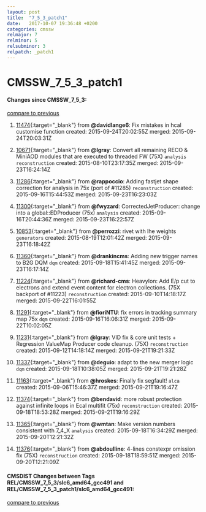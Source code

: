 ```yaml
---
layout: post
title:  "7_5_3_patch1"
date:   2017-10-07 19:36:48 +0200
categories: cmssw
relmajor: 7
relminor: 5
relsubminor: 3
relpatch: _patch1
---
```


# CMSSW_7_5_3_patch1
#### Changes since CMSSW_7_5_3:

[compare to previous](https://github.com/cms-sw/cmssw/compare/CMSSW_7_5_3...CMSSW_7_5_3_patch1)



1. [11474](http://github.com/cms-sw/cmssw/pull/11474){:target="_blank"}  from **@davidlange6**: Fix mistakes in hcal customise function created: 2015-09-24T20:02:55Z merged: 2015-09-24T20:03:31Z

1. [10671](http://github.com/cms-sw/cmssw/pull/10671){:target="_blank"}  from **@lgray**: Convert all remaining RECO & MiniAOD modules that are executed to threaded FW (75X) `analysis`  `reconstruction`  created: 2015-08-10T23:17:35Z merged: 2015-09-23T16:24:14Z

1. [11286](http://github.com/cms-sw/cmssw/pull/11286){:target="_blank"}  from **@rappoccio**: Adding fastjet shape correction for analysis in 75x (port of #11285) `reconstruction`  created: 2015-09-16T15:44:53Z merged: 2015-09-23T16:23:03Z

1. [11300](http://github.com/cms-sw/cmssw/pull/11300){:target="_blank"}  from **@fwyzard**: CorrectedJetProducer: change into a global::EDProducer (75x) `analysis`  created: 2015-09-16T20:44:36Z merged: 2015-09-23T16:22:57Z

1. [10853](http://github.com/cms-sw/cmssw/pull/10853){:target="_blank"}  from **@perrozzi**: rivet with lhe weights `generators`  created: 2015-08-19T12:01:42Z merged: 2015-09-23T16:18:42Z

1. [11360](http://github.com/cms-sw/cmssw/pull/11360){:target="_blank"}  from **@drankincms**: Adding new trigger names to B2G DQM `dqm`  created: 2015-09-18T15:41:45Z merged: 2015-09-23T16:17:14Z

1. [11224](http://github.com/cms-sw/cmssw/pull/11224){:target="_blank"}  from **@richard-cms**:  HeavyIon: Add E/p cut to electrons and extend event content for electron collections. (75X backport of #11223) `reconstruction`  created: 2015-09-10T14:18:17Z merged: 2015-09-22T16:01:55Z

1. [11291](http://github.com/cms-sw/cmssw/pull/11291){:target="_blank"}  from **@fioriNTU**: fix errors in tracking summary map 75x `dqm`  created: 2015-09-16T16:06:31Z merged: 2015-09-22T10:02:05Z

1. [11231](http://github.com/cms-sw/cmssw/pull/11231){:target="_blank"}  from **@lgray**: VID fix & core unit tests + Regression ValueMap Producer code cleanup. (75X) `reconstruction`  created: 2015-09-12T14:18:14Z merged: 2015-09-21T19:21:33Z

1. [11337](http://github.com/cms-sw/cmssw/pull/11337){:target="_blank"}  from **@deguio**: adapt to the new merger logic `dqm`  created: 2015-09-18T10:38:05Z merged: 2015-09-21T19:21:28Z

1. [11163](http://github.com/cms-sw/cmssw/pull/11163){:target="_blank"}  from **@hroskes**: Finally fix segfault! `alca`  created: 2015-09-06T15:46:37Z merged: 2015-09-21T19:16:47Z

1. [11374](http://github.com/cms-sw/cmssw/pull/11374){:target="_blank"}  from **@bendavid**: more robust protection against infinite loops in Ecal multifit (75x) `reconstruction`  created: 2015-09-18T18:53:28Z merged: 2015-09-21T19:16:29Z

1. [11365](http://github.com/cms-sw/cmssw/pull/11365){:target="_blank"}  from **@wmtan**: Make version numbers consistent with 7_4_X `analysis`  created: 2015-09-18T16:34:29Z merged: 2015-09-20T12:21:32Z

1. [11376](http://github.com/cms-sw/cmssw/pull/11376){:target="_blank"}  from **@abdoulline**: 4-lines constexpr omission fix (75X) `reconstruction`  created: 2015-09-18T18:59:51Z merged: 2015-09-20T12:21:09Z

#### CMSDIST Changes between Tags REL/CMSSW_7_5_3/slc6_amd64_gcc491 and REL/CMSSW_7_5_3_patch1/slc6_amd64_gcc491:

[compare to previous](https://github.com/cms-sw/cmsdist/compare/REL/CMSSW_7_5_3/slc6_amd64_gcc491...REL/CMSSW_7_5_3_patch1/slc6_amd64_gcc491)



